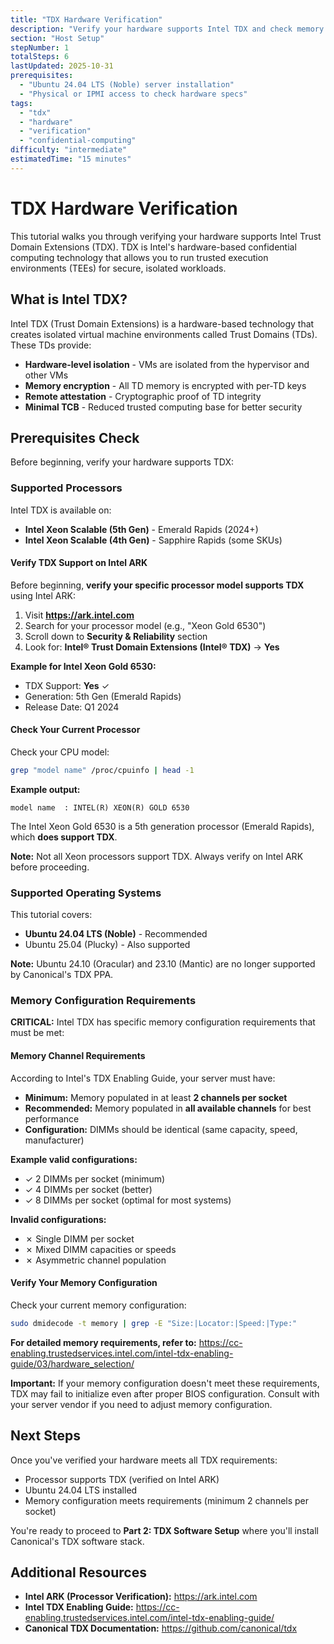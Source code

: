 ```yaml
---
title: "TDX Hardware Verification"
description: "Verify your hardware supports Intel TDX and check memory configuration requirements"
section: "Host Setup"
stepNumber: 1
totalSteps: 6
lastUpdated: 2025-10-31
prerequisites:
  - "Ubuntu 24.04 LTS (Noble) server installation"
  - "Physical or IPMI access to check hardware specs"
tags:
  - "tdx"
  - "hardware"
  - "verification"
  - "confidential-computing"
difficulty: "intermediate"
estimatedTime: "15 minutes"
---
```


# TDX Hardware Verification

This tutorial walks you through verifying your hardware supports Intel Trust Domain Extensions (TDX). TDX is Intel's hardware-based confidential computing technology that allows you to run trusted execution environments (TEEs) for secure, isolated workloads.

## What is Intel TDX?

Intel TDX (Trust Domain Extensions) is a hardware-based technology that creates isolated virtual machine environments called Trust Domains (TDs). These TDs provide:

- **Hardware-level isolation** - VMs are isolated from the hypervisor and other VMs
- **Memory encryption** - All TD memory is encrypted with per-TD keys
- **Remote attestation** - Cryptographic proof of TD integrity
- **Minimal TCB** - Reduced trusted computing base for better security

## Prerequisites Check

Before beginning, verify your hardware supports TDX:

### Supported Processors

Intel TDX is available on:
- **Intel Xeon Scalable (5th Gen)** - Emerald Rapids (2024+)
- **Intel Xeon Scalable (4th Gen)** - Sapphire Rapids (some SKUs)

#### Verify TDX Support on Intel ARK

Before beginning, **verify your specific processor model supports TDX** using Intel ARK:

1. Visit **https://ark.intel.com**
2. Search for your processor model (e.g., "Xeon Gold 6530")
3. Scroll down to **Security & Reliability** section
4. Look for: **Intel® Trust Domain Extensions (Intel® TDX)** → **Yes**

**Example for Intel Xeon Gold 6530:**
- TDX Support: **Yes** ✓
- Generation: 5th Gen (Emerald Rapids)
- Release Date: Q1 2024

#### Check Your Current Processor

Check your CPU model:

```bash
grep "model name" /proc/cpuinfo | head -1
```

**Example output:**
```
model name	: INTEL(R) XEON(R) GOLD 6530
```

The Intel Xeon Gold 6530 is a 5th generation processor (Emerald Rapids), which **does support TDX**.

**Note:** Not all Xeon processors support TDX. Always verify on Intel ARK before proceeding.

### Supported Operating Systems

This tutorial covers:
- **Ubuntu 24.04 LTS (Noble)** - Recommended
- Ubuntu 25.04 (Plucky) - Also supported

**Note:** Ubuntu 24.10 (Oracular) and 23.10 (Mantic) are no longer supported by Canonical's TDX PPA.

### Memory Configuration Requirements

**CRITICAL:** Intel TDX has specific memory configuration requirements that must be met:

#### Memory Channel Requirements

According to Intel's TDX Enabling Guide, your server must have:

- **Minimum:** Memory populated in at least **2 channels per socket**
- **Recommended:** Memory populated in **all available channels** for best performance
- **Configuration:** DIMMs should be identical (same capacity, speed, manufacturer)

**Example valid configurations:**
- ✓ 2 DIMMs per socket (minimum)
- ✓ 4 DIMMs per socket (better)
- ✓ 8 DIMMs per socket (optimal for most systems)

**Invalid configurations:**
- ✗ Single DIMM per socket
- ✗ Mixed DIMM capacities or speeds
- ✗ Asymmetric channel population

#### Verify Your Memory Configuration

Check your current memory configuration:

```bash
sudo dmidecode -t memory | grep -E "Size:|Locator:|Speed:|Type:"
```

**For detailed memory requirements, refer to:**
https://cc-enabling.trustedservices.intel.com/intel-tdx-enabling-guide/03/hardware_selection/

**Important:** If your memory configuration doesn't meet these requirements, TDX may fail to initialize even after proper BIOS configuration. Consult with your server vendor if you need to adjust memory configuration.

## Next Steps

Once you've verified your hardware meets all TDX requirements:
- Processor supports TDX (verified on Intel ARK)
- Ubuntu 24.04 LTS installed
- Memory configuration meets requirements (minimum 2 channels per socket)

You're ready to proceed to **Part 2: TDX Software Setup** where you'll install Canonical's TDX software stack.

## Additional Resources

- **Intel ARK (Processor Verification):** https://ark.intel.com
- **Intel TDX Enabling Guide:** https://cc-enabling.trustedservices.intel.com/intel-tdx-enabling-guide/
- **Canonical TDX Documentation:** https://github.com/canonical/tdx
